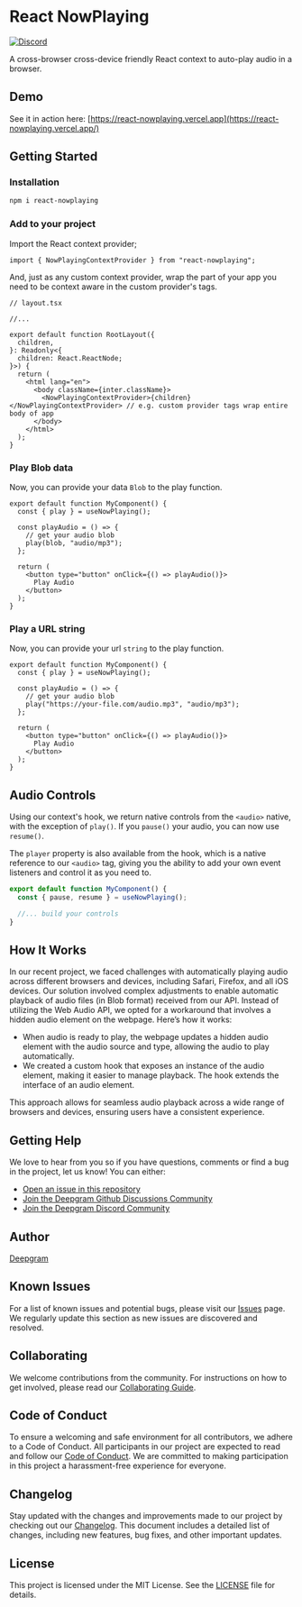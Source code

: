# React NowPlaying

[![Discord](https://dcbadge.vercel.app/api/server/xWRaCDBtW4?style=flat)](https://discord.gg/xWRaCDBtW4)

A cross-browser cross-device friendly React context to auto-play audio in a browser.

## Demo

See it in action here: [https://react-nowplaying.vercel.app](https://react-nowplaying.vercel.app/)

## Getting Started

### Installation

```bash
npm i react-nowplaying
```

### Add to your project

Import the React context provider;

```tsx
import { NowPlayingContextProvider } from "react-nowplaying";
```

And, just as any custom context provider, wrap the part of your app you need to be context aware in the custom provider's tags.

```tsx
// layout.tsx

//...

export default function RootLayout({
  children,
}: Readonly<{
  children: React.ReactNode;
}>) {
  return (
    <html lang="en">
      <body className={inter.className}>
        <NowPlayingContextProvider>{children}</NowPlayingContextProvider> // e.g. custom provider tags wrap entire body of app
      </body>
    </html>
  );
}
```

### Play Blob data

Now, you can provide your data `Blob` to the play function.

```tsx
export default function MyComponent() {
  const { play } = useNowPlaying();

  const playAudio = () => {
    // get your audio blob
    play(blob, "audio/mp3");
  };

  return (
    <button type="button" onClick={() => playAudio()}>
      Play Audio
    </button>
  );
}
```

### Play a URL string

Now, you can provide your url `string` to the play function.

```tsx
export default function MyComponent() {
  const { play } = useNowPlaying();

  const playAudio = () => {
    // get your audio blob
    play("https://your-file.com/audio.mp3", "audio/mp3");
  };

  return (
    <button type="button" onClick={() => playAudio()}>
      Play Audio
    </button>
  );
}
```

## Audio Controls

Using our context's hook, we return native controls from the `<audio>` native, with the exception of `play()`. If you `pause()` your audio, you can now use `resume()`.

The `player` property is also available from the hook, which is a native reference to our `<audio>` tag, giving you the ability to add your own event listeners and control it as you need to.

```ts
export default function MyComponent() {
  const { pause, resume } = useNowPlaying();

  //... build your controls
}
```

## How It Works

In our recent project, we faced challenges with automatically playing audio across different browsers and devices, including Safari, Firefox, and all iOS devices. Our solution involved complex adjustments to enable automatic playback of audio files (in Blob format) received from our API. Instead of utilizing the Web Audio API, we opted for a workaround that involves a hidden audio element on the webpage. Here’s how it works:

- When audio is ready to play, the webpage updates a hidden audio element with the audio source and type, allowing the audio to play automatically.
- We created a custom hook that exposes an instance of the audio element, making it easier to manage playback. The hook extends the interface of an audio element.

This approach allows for seamless audio playback across a wide range of browsers and devices, ensuring users have a consistent experience.

## Getting Help

We love to hear from you so if you have questions, comments or find a bug in the project, let us know! You can either:

- [Open an issue in this repository](https://github.com/deepgram-devs/deepgram-aura-tts-demo/issues)
- [Join the Deepgram Github Discussions Community](https://github.com/orgs/deepgram/discussions)
- [Join the Deepgram Discord Community](https://discord.gg/xWRaCDBtW4)

## Author

[Deepgram](https://deepgram.com)

## Known Issues

For a list of known issues and potential bugs, please visit our [Issues](https://github.com/deepgram-devs/react-nowplaying/issues) page. We regularly update this section as new issues are discovered and resolved.

## Collaborating

We welcome contributions from the community. For instructions on how to get involved, please read our [Collaborating Guide](CONTRIBUTING.md).

## Code of Conduct

To ensure a welcoming and safe environment for all contributors, we adhere to a Code of Conduct. All participants in our project are expected to read and follow our [Code of Conduct](CODE_OF_CONDUCT.md). We are committed to making participation in this project a harassment-free experience for everyone.

## Changelog

Stay updated with the changes and improvements made to our project by checking out our [Changelog](CHANGELOG.md). This document includes a detailed list of changes, including new features, bug fixes, and other important updates.

## License

This project is licensed under the MIT License. See the [LICENSE](LICENSE.md) file for details.
